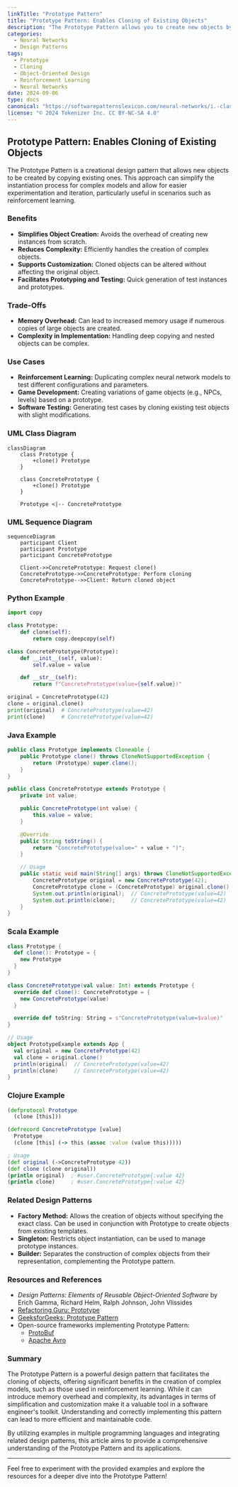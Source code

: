 ```yaml
---
linkTitle: "Prototype Pattern"
title: "Prototype Pattern: Enables Cloning of Existing Objects"
description: "The Prototype Pattern allows you to create new objects by copying existing ones, thus simplifying the instantiation process for complex models and allowing for easier experimentation and iteration."
categories:
  - Neural Networks
  - Design Patterns
tags:
  - Prototype
  - Cloning
  - Object-Oriented Design
  - Reinforcement Learning
  - Neural Networks
date: 2024-09-06
type: docs
canonical: "https://softwarepatternslexicon.com/neural-networks/i.-classical-software-design-patterns-in-neural-networks/1.-creational-patterns/prototype"
license: "© 2024 Tokenizer Inc. CC BY-NC-SA 4.0"
---
```


## Prototype Pattern: Enables Cloning of Existing Objects

The Prototype Pattern is a creational design pattern that allows new objects to be created by copying existing ones. This approach can simplify the instantiation process for complex models and allow for easier experimentation and iteration, particularly useful in scenarios such as reinforcement learning.

### Benefits

- **Simplifies Object Creation:** Avoids the overhead of creating new instances from scratch.
- **Reduces Complexity:** Efficiently handles the creation of complex objects.
- **Supports Customization:** Cloned objects can be altered without affecting the original object.
- **Facilitates Prototyping and Testing:** Quick generation of test instances and prototypes.

### Trade-Offs

- **Memory Overhead:** Can lead to increased memory usage if numerous copies of large objects are created.
- **Complexity in Implementation:** Handling deep copying and nested objects can be complex.

### Use Cases

- **Reinforcement Learning:** Duplicating complex neural network models to test different configurations and parameters.
- **Game Development:** Creating variations of game objects (e.g., NPCs, levels) based on a prototype.
- **Software Testing:** Generating test cases by cloning existing test objects with slight modifications.

### UML Class Diagram

```mermaid
classDiagram
    class Prototype {
        +clone() Prototype
    }

    class ConcretePrototype {
        +clone() Prototype
    }

    Prototype <|-- ConcretePrototype
```

### UML Sequence Diagram

```mermaid
sequenceDiagram
    participant Client
    participant Prototype
    participant ConcretePrototype

    Client->>ConcretePrototype: Request clone()
    ConcretePrototype->>ConcretePrototype: Perform cloning
    ConcretePrototype-->>Client: Return cloned object
```

### Python Example

```python
import copy

class Prototype:
    def clone(self):
        return copy.deepcopy(self)

class ConcretePrototype(Prototype):
    def __init__(self, value):
        self.value = value

    def __str__(self):
        return f"ConcretePrototype(value={self.value})"

original = ConcretePrototype(42)
clone = original.clone()
print(original)  # ConcretePrototype(value=42)
print(clone)     # ConcretePrototype(value=42)
```

### Java Example

```java
public class Prototype implements Cloneable {
    public Prototype clone() throws CloneNotSupportedException {
        return (Prototype) super.clone();
    }
}

public class ConcretePrototype extends Prototype {
    private int value;

    public ConcretePrototype(int value) {
        this.value = value;
    }

    @Override
    public String toString() {
        return "ConcretePrototype(value=" + value + ")";
    }

    // Usage
    public static void main(String[] args) throws CloneNotSupportedException {
        ConcretePrototype original = new ConcretePrototype(42);
        ConcretePrototype clone = (ConcretePrototype) original.clone();
        System.out.println(original);  // ConcretePrototype(value=42)
        System.out.println(clone);     // ConcretePrototype(value=42)
    }
}
```

### Scala Example

```scala
class Prototype {
  def clone(): Prototype = {
    new Prototype
  }
}

class ConcretePrototype(val value: Int) extends Prototype {
  override def clone(): ConcretePrototype = {
    new ConcretePrototype(value)
  }

  override def toString: String = s"ConcretePrototype(value=$value)"
}

// Usage
object PrototypeExample extends App {
  val original = new ConcretePrototype(42)
  val clone = original.clone()
  println(original)  // ConcretePrototype(value=42)
  println(clone)     // ConcretePrototype(value=42)
}
```

### Clojure Example

```clojure
(defprotocol Prototype
  (clone [this]))

(defrecord ConcretePrototype [value]
  Prototype
  (clone [this] (-> this (assoc :value (value this)))))

; Usage
(def original (->ConcretePrototype 42))
(def clone (clone original))
(println original)  ; #user.ConcretePrototype{:value 42}
(println clone)     ; #user.ConcretePrototype{:value 42}
```

### Related Design Patterns

- **Factory Method:** Allows the creation of objects without specifying the exact class. Can be used in conjunction with Prototype to create objects from existing templates.
- **Singleton:** Restricts object instantiation, can be used to manage prototype instances.
- **Builder:** Separates the construction of complex objects from their representation, complementing the Prototype pattern.

### Resources and References

- *Design Patterns: Elements of Reusable Object-Oriented Software* by Erich Gamma, Richard Helm, Ralph Johnson, John Vlissides
- [Refactoring.Guru: Prototype](https://refactoring.guru/design-patterns/prototype)
- [GeeksforGeeks: Prototype Pattern](https://www.geeksforgeeks.org/prototype-design-pattern/)
- Open-source frameworks implementing Prototype Pattern:
  - [ProtoBuf](https://developers.google.com/protocol-buffers)
  - [Apache Avro](https://avro.apache.org/)

### Summary

The Prototype Pattern is a powerful design pattern that facilitates the cloning of objects, offering significant benefits in the creation of complex models, such as those used in reinforcement learning. While it can introduce memory overhead and complexity, its advantages in terms of simplification and customization make it a valuable tool in a software engineer's toolkit. Understanding and correctly implementing this pattern can lead to more efficient and maintainable code.

By utilizing examples in multiple programming languages and integrating related design patterns, this article aims to provide a comprehensive understanding of the Prototype Pattern and its applications.

---

Feel free to experiment with the provided examples and explore the resources for a deeper dive into the Prototype Pattern!
